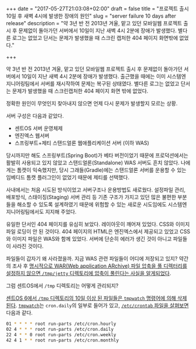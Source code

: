 +++
date = "2017-05-27T21:03:08+02:00"
draft = false
title = "프로젝트 출시 10일 후 새벽 4시에 발생한 장애의 원인"
slug = "server failure 10 days after release"
description = "약 3년 반 전 2013년 겨울, 맡고 있던 모바일웹 프로젝트 출시 후 문제없이 돌아가던 서버에서 10일이 지난 새벽 4시 2분에 장애가 발생했다. 별다른 로그는 없었고 단서는 문제가 발생했을 때 스크린 캡처한 404 페이지 화면밖에 없었다."

+++

약 3년 반 전 2013년 겨울, 맡고 있던 모바일웹 프로젝트 출시 후 문제없이 돌아가던 서버에서 10일이 지난 새벽 4시 2분에 장애가 발생했다. 출근했을 때에는 이미 시스템엔지니어링팀에서 서버를 재시작하여 문제는 복구된 상태였다. 별다른 로그는 없었고 단서는 문제가 발생했을 때 스크린캡처한 404 페이지 화면 밖에 없었다.

정확한 원인이 무엇인지 찾아내지 않으면 언제 다시 문제가 발생할지 모르는 상황.

서버 구성은 다음과 같았다.

* 센트OS 서버 운영체제
* 엔진엑스 웹서버
* 스프링부트+제티 스탠드얼론 웹애플리케이션 서버 (이하 WAS)

당시까지만 해도 스프링부트(Spring Boot)가 베타 버전이었기 때문에 프로덕션에서는 활발히 사용되고 있지 않았고 스탠드얼론(Standalone) WAS 서버도 흔치 않았다. 나에게는 톰캣이 익숙했지만, 당시 그래들(Gradle)에는 스탠드얼론 서버를 운용할 수 있는 임베디드 톰캣 플러그인이 없었기 때문에 제티를 선택했다.

사내에서는 처음 시도된 방식이었고 서버구조나 운용방법도 새로웠다. 설정파일 관리, 배포방식, 스태이징(Staging) 서버 관리 등 기존 구조가 가지고 있던 많은 불편한 부분들을 해소할 수 있도록 설계하였기 때문에 위험할 수 있는 새로운 시도임에도 시스템엔지니어링팀에서도 지지해 주었다.

유일한 단서인 404 페이지를 유심히 보았다. 레이아웃이 깨어져 있었다. CSS와 이미지 파일 로딩이 안 된 것이다. 404 페이지의 HTML은 엔진엑스에서 제공되고 있었고 CSS와 이미지 파일은 WAS와 함께 있었다. 서버에 단순히 에러가 생긴 것이 아니고 파일들이 사라진 것이다.

파일들이 갑자기 왜 사라졌을까. 지금 WAS 관련 파일들이 어디에 저장되고 있지? 약간의 조사 후 [명시적으로 WAR(Web application ARchive) 파일 압축을 풀 디렉터리를 설정하지 않으면 `/tmp/jetty` 디렉토리에 압축이 풀린다는 사실을 알게되었다](https://stackoverflow.com/questions/7011940/how-to-configure-a-webapps-deployment-directory-in-jetty).

그럼 센트OS에서 `/tmp` 디렉토리는 어떻게 관리되지?

[센트OS 6에서 `/tmp` 디렉토리의 10일 이상 된 파일들은 `tmpwatch` 명령어에 의해 삭제된다](https://unix.stackexchange.com/a/118794/8610). [`tmpwatch`](https://linux.die.net/man/8/tmpwatch)는 `cron.daily`의 일부로 들어가 있고, [`/etc/crontab` 파일을 살펴보면](https://www.centos.org/docs/5/html/5.2/Deployment_Guide/s2-autotasks-cron-configuring.html) 다음과 같다.

```bash
01 * * * * root run-parts /etc/cron.hourly
02 4 * * * root run-parts /etc/cron.daily
22 4 * * 0 root run-parts /etc/cron.weekly
42 4 1 * * root run-parts /etc/cron.monthly
```
